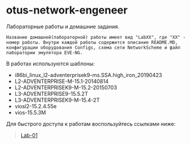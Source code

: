 # otus-network-engeneer
Лабораторные работы и домашние задания.


`Название домашней(лабораторной) работы имеет вид "LabXX", где "XX" - номер работы.
Внутри каждой работы содержится описание README.MD, конфигурации оборудования Configs, схема сети NetworkScheme и файл лаборатории эмулятора EVE-NG.`

В работах используются шаблоны:
- i86bi_linux_l2-adventerprisek9-ms.SSA.high_iron_20190423
- L2-ADVENTERPRISE-M-15.1-20140814
- L2-ADVENTERPRISEK9-M-15.2-20150703
- L3-ADVENTERPRISE9-15.5.2T
- L3-ADVENTERPRISEK9-M-15.4-2T
- viosl2-15.2.4.55e
- vios-15.5.3M


Для быстрого доступа к работам воспользуйтесь ссылками ниже:
> [Lab-01](https://github.com/Samurai1135/otus-network-engeneer/blob/95a607540d4015a4a4e2b7b29e6b9233dc2400a6/Lab-01/README.MD)
